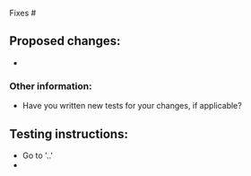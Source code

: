 <!--- Add the issue number here
  e.g. `Fixes #1`--->
Fixes #

## Proposed changes:
<!--- Explain what functional changes your PR includes -->
*

### Other information:

- Have you written new tests for your changes, if applicable?

## Testing instructions:
<!-- Please include detailed testing steps, explaining how to test your change. -->
<!-- Bear in mind that context you working on is not obvious for everyone.  -->
<!-- Adding "simple" configuration steps will help reviewers to get to your PR as quickly as possible. -->
* Go to '..'
*
